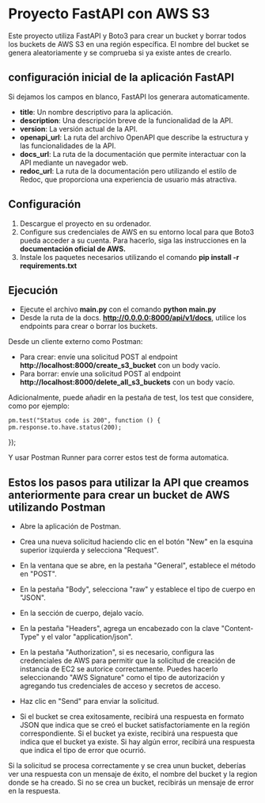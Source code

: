 # Proyecto FastAPI con AWS S3

Este proyecto utiliza FastAPI y Boto3 para crear un bucket y borrar todos los buckets de AWS S3 en una región específica. El nombre del bucket se genera aleatoriamente y se comprueba si ya existe antes de crearlo.

## configuración inicial de la aplicación FastAPI

Si dejamos los campos en blanco, FastAPI los generara automaticamente.

- **title**: Un nombre descriptivo para la aplicación.
- **description**: Una descripción breve de la funcionalidad de la API.
- **version**: La versión actual de la API.
- **openapi_url**: La ruta del archivo OpenAPI que describe la estructura y las funcionalidades de la API.
- **docs_url**: La ruta de la documentación que permite interactuar con la API mediante un navegador web.
- **redoc_url**: La ruta de la documentación pero utilizando el estilo de Redoc, que proporciona una experiencia de usuario más atractiva.

## Configuración

1. Descargue el proyecto en su ordenador.
2. Configure sus credenciales de AWS en su entorno local para que Boto3 pueda acceder a su cuenta. Para hacerlo, siga las instrucciones en la **documentación oficial de AWS.**
3. Instale los paquetes necesarios utilizando el comando **pip install -r requirements.txt**

## Ejecución

- Ejecute el archivo **main.py** con el comando **python main.py**
- Desde la ruta de la docs. **http://0.0.0.0:8000/api/v1/docs**, utilice los endpoints para crear o borrar los buckets.

Desde un cliente externo como Postman:

- Para crear: envíe una solicitud POST al endpoint **http://localhost:8000/create_s3_bucket** con un body vacío.
- Para borrar: envíe una solicitud POST al endpoint **http://localhost:8000/delete_all_s3_buckets** con un body vacío.

Adicionalmente, puede añadir en la pestaña de test, los test que considere, como por ejemplo:

    pm.test("Status code is 200", function () {
    pm.response.to.have.status(200);
});

Y usar Postman Runner para correr estos test de forma automatica.

## Estos los pasos para utilizar la API que creamos anteriormente para crear un bucket de AWS utilizando Postman

- Abre la aplicación de Postman.

- Crea una nueva solicitud haciendo clic en el botón "New" en la esquina superior izquierda y selecciona "Request".

- En la ventana que se abre, en la pestaña "General", establece el método en "POST".

- En la pestaña "Body", selecciona "raw" y establece el tipo de cuerpo en "JSON".

- En la sección de cuerpo, dejalo vacío.

- En la pestaña "Headers", agrega un encabezado con la clave "Content-Type" y el valor "application/json".

- En la pestaña "Authorization", si es necesario, configura las credenciales de AWS para permitir que la solicitud de creación de instancia de EC2 se autorice correctamente. Puedes hacerlo seleccionando "AWS Signature" como el tipo de autorización y agregando tus credenciales de acceso y secretos de acceso.

- Haz clic en "Send" para enviar la solicitud.

- Si el bucket se crea exitosamente, recibirá una respuesta en formato JSON que indica que se creó el bucket satisfactoriamente en la región correspondiente. Si el bucket ya existe, recibirá una respuesta que indica que el bucket ya existe. Si hay algún error, recibirá una respuesta que indica el tipo de error que ocurrió.

Si la solicitud se procesa correctamente y se crea unun bucket, deberías ver una respuesta con un mensaje de éxito, el nombre del bucket y la region donde se ha creado. Si no se crea un bucket, recibirás un mensaje de error en la respuesta.
